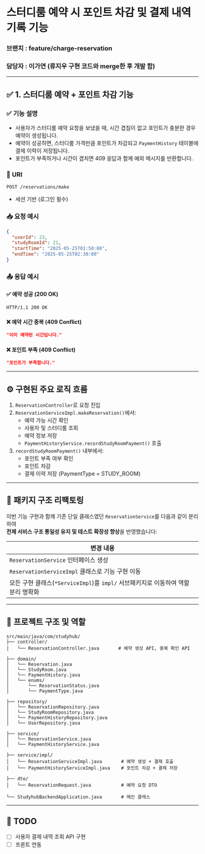 #  스터디룸 예약 시 포인트 차감 및 결제 내역 기록 기능  
### 브랜치 : feature/charge-reservation  
### 담당자 : 이가연 (류지우 구현 코드와 merge한 후 개발 함)

---
## ✅ 1. 스터디룸 예약 + 포인트 차감 기능

### ✅ 기능 설명  
- 사용자가 스터디룸 예약 요청을 보냈을 때, 시간 겹침이 없고 포인트가 충분한 경우 예약이 생성됩니다.  
- 예약이 성공하면, 스터디룸 가격만큼 포인트가 차감되고 `PaymentHistory` 테이블에 결제 이력이 저장됩니다.  
- 포인트가 부족하거나 시간이 겹치면 409 응답과 함께 예외 메시지를 반환합니다.

### 🔗 URI  
```
POST /reservations/make
````
- 세션 기반 (로그인 필수)

### 📥 요청 예시
```json
{
  "userId": 23,
  "studyRoomId": 21,
  "startTime": "2025-05-25T01:50:00",
  "endTime": "2025-05-25T02:30:00"
}
```

### 📤 응답 예시

#### ✅ 예약 성공 (200 OK)
```
HTTP/1.1 200 OK
```

#### ❌ 예약 시간 중복 (409 Conflict)
```json
"이미 예약된 시간입니다."
```

#### ❌ 포인트 부족 (409 Conflict)
```json
"포인트가 부족합니다."
```

---

## ⚙️ 구현된 주요 로직 흐름

1. `ReservationController`로 요청 진입
2. `ReservationServiceImpl.makeReservation()`에서:
   - 예약 가능 시간 확인
   - 사용자 및 스터디룸 조회
   - 예약 정보 저장
   - `PaymentHistoryService.recordStudyRoomPayment()` 호출
3. `recordStudyRoomPayment()` 내부에서:
   - 포인트 부족 여부 확인
   - 포인트 차감
   - 결제 이력 저장 (PaymentType = STUDY_ROOM)

---

## 🧱 패키지 구조 리팩토링

이번 기능 구현과 함께 기존 단일 클래스였던 `ReservationService`를 다음과 같이 분리하여  
**전체 서비스 구조 통일성 유지 및 테스트 확장성 향상**을 반영했습니다:

| 변경 내용 |
|-----------|
| `ReservationService` 인터페이스 생성 |
| `ReservationServiceImpl` 클래스로 기능 구현 이동 |
| 모든 구현 클래스(`*ServiceImpl`)를 `impl/` 서브패키지로 이동하여 역할 분리 명확화 |

---

## 📁 프로젝트 구조 및 역할

```text
src/main/java/com/studyhub/
├── controller/
│   └── ReservationController.java       # 예약 생성 API, 중복 확인 API

├── domain/
│   └── Reservation.java
│   └── StudyRoom.java
│   └── PaymentHistory.java
│   └── enums/
│       └── ReservationStatus.java
│       └── PaymentType.java

├── repository/
│   └── ReservationRepository.java
│   └── StudyRoomRepository.java
│   └── PaymentHistoryRepository.java
│   └── UserRepository.java

├── service/
│   └── ReservationService.java
│   └── PaymentHistoryService.java

├── service/impl/
│   └── ReservationServiceImpl.java       # 예약 생성 + 결제 호출
│   └── PaymentHistoryServiceImpl.java    # 포인트 차감 + 결제 저장

├── dto/
│   └── ReservationRequest.java           # 예약 요청 DTO

└── StudyhubBackendApplication.java       # 메인 클래스
```

---

## 📝 TODO
- [ ] 사용자 결제 내역 조회 API 구현
- [ ] 프론트 연동
